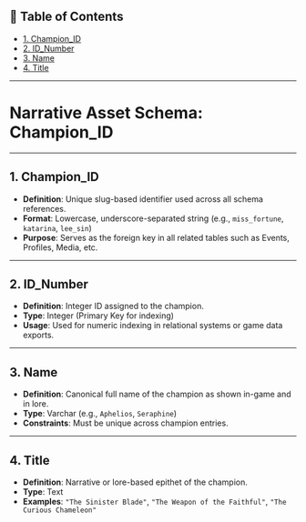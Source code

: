 ## 📘 Table of Contents

- [1. Champion_ID](#1_champion_id)
- [2. ID_Number](#2_id_number)
- [3. Name](#3_name)
- [4. Title](#4_title)

---

# **Narrative Asset Schema: Champion_ID**

---

## 1. Champion_ID

- **Definition**: Unique slug-based identifier used across all schema references.
- **Format**: Lowercase, underscore-separated string (e.g., `miss_fortune`, `katarina`, `lee_sin`)
- **Purpose**: Serves as the foreign key in all related tables such as Events, Profiles, Media, etc.

---

## 2. ID_Number

- **Definition**: Integer ID assigned to the champion.
- **Type**: Integer (Primary Key for indexing)
- **Usage**: Used for numeric indexing in relational systems or game data exports.

---

## 3. Name

- **Definition**: Canonical full name of the champion as shown in-game and in lore.
- **Type**: Varchar (e.g., `Aphelios`, `Seraphine`)
- **Constraints**: Must be unique across champion entries.

---

## 4. Title

- **Definition**: Narrative or lore-based epithet of the champion.
- **Type**: Text
- **Examples**: `"The Sinister Blade"`, `"The Weapon of the Faithful"`, `"The Curious Chameleon"`